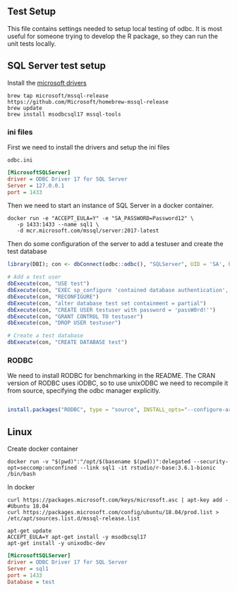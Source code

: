 ## Test Setup

This file contains settings needed to setup local testing of odbc. It is most
useful for someone trying to develop the R package, so they can run the unit
tests locally.

## SQL Server test setup

Install the [microsoft drivers](https://docs.microsoft.com/en-us/sql/connect/odbc/linux-mac/installing-the-microsoft-odbc-driver-for-sql-server?view=sql-server-ver15#macos)

```shell
brew tap microsoft/mssql-release https://github.com/Microsoft/homebrew-mssql-release
brew update
brew install msodbcsql17 mssql-tools
```

### ini files

First we need to install the drivers and setup the ini files

`odbc.ini`
```ini
[MicrosoftSQLServer]
driver = ODBC Driver 17 for SQL Server
Server = 127.0.0.1
port = 1433
```

Then we need to start an instance of SQL Server in a docker container.

```shell
docker run -e "ACCEPT_EULA=Y" -e "SA_PASSWORD=Password12" \
   -p 1433:1433 --name sql1 \
   -d mcr.microsoft.com/mssql/server:2017-latest
```

Then do some configuration of the server to add a testuser and create the test database

```r
library(DBI); con <- dbConnect(odbc::odbc(), "SQLServer", UID = 'SA', PWD = 'Passw0rd')

# Add a test user
dbExecute(con, "USE test")
dbExecute(con, "EXEC sp_configure 'contained database authentication', 1")
dbExecute(con, "RECONFIGURE")
dbExecute(con, "alter database test set containment = partial")
dbExecute(con, "CREATE USER testuser with password = 'passW0rd!'")
dbExecute(con, "GRANT CONTROL TO testuser")
dbExecute(con, "DROP USER testuser")

# Create a test database
dbExecute(con, "CREATE DATABASE test")
```

### RODBC

We need to install RODBC for benchmarking in the README. The CRAN version of RODBC uses
iODBC, so to use unixODBC we need to recompile it from source, specifying the
odbc manager explicitly.

```r

install.packages("RODBC", type = "source", INSTALL_opts="--configure-args='--with-odbc-manager=odbc'")
```

## Linux

Create docker container

```shell
docker run -v "$(pwd)":"/opt/$(basename $(pwd))":delegated --security-opt=seccomp:unconfined --link sql1 -it rstudio/r-base:3.6.1-bionic /bin/bash
```

In docker
```shell
curl https://packages.microsoft.com/keys/microsoft.asc | apt-key add -
#Ubuntu 18.04
curl https://packages.microsoft.com/config/ubuntu/18.04/prod.list > /etc/apt/sources.list.d/mssql-release.list

apt-get update
ACCEPT_EULA=Y apt-get install -y msodbcsql17
apt-get install -y unixodbc-dev
```

```ini
[MicrosoftSQLServer]
driver = ODBC Driver 17 for SQL Server
Server = sql1
port = 1433
Database = test
```
